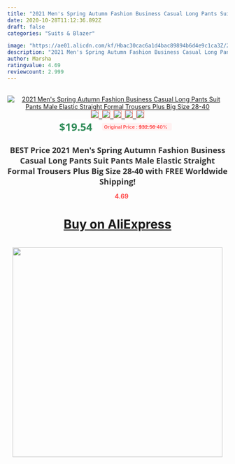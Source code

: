 ```yaml
---
title: "2021 Men's Spring Autumn Fashion Business Casual Long Pants Suit Pants Male Elastic Straight Formal Trousers Plus Big Size 28-40"
date: 2020-10-28T11:12:36.892Z
draft: false
categories: "Suits & Blazer"

image: "https://ae01.alicdn.com/kf/Hbac30cac6a1d4bac89894b6d4e9c1ca3Z/2021-Men-s-Spring-Autumn-Fashion-Business-Casual-Long-Pants-Suit-Pants-Male-Elastic-Straight-Formal.jpg"
description: "2021 Men's Spring Autumn Fashion Business Casual Long Pants Suit Pants Male Elastic Straight Formal Trousers Plus Big Size 28-40"
author: Marsha
ratingvalue: 4.69
reviewcount: 2.999
---
```

<br>
<div style="text-align: center;">
<a href="https://s.click.aliexpress.com/e/_9zMsgV" target="_blank" rel="nofollow noopener noreferrer"><img alt="2021 Men's Spring Autumn Fashion Business Casual Long Pants Suit Pants Male Elastic Straight Formal Trousers Plus Big Size 28-40" class="magnifier-image" src="https://ae01.alicdn.com/kf/Hbac30cac6a1d4bac89894b6d4e9c1ca3Z/2021-Men-s-Spring-Autumn-Fashion-Business-Casual-Long-Pants-Suit-Pants-Male-Elastic-Straight-Formal.jpg_640x640.jpg">
<br>
<img style="border:1px solid salmon" src="https://ae01.alicdn.com/kf/Hbac30cac6a1d4bac89894b6d4e9c1ca3Z/2021-Men-s-Spring-Autumn-Fashion-Business-Casual-Long-Pants-Suit-Pants-Male-Elastic-Straight-Formal.jpg_120x120.jpg">&nbsp;&nbsp;<img style="border:1px solid salmon" src="https://ae01.alicdn.com/kf/H59f2a49134ee42d19349ff064df45d94P/2021-Men-s-Spring-Autumn-Fashion-Business-Casual-Long-Pants-Suit-Pants-Male-Elastic-Straight-Formal.jpg_120x120.jpg">&nbsp;&nbsp;<img style="border:1px solid salmon" src="https://ae01.alicdn.com/kf/Ha57f925b627b4ccd9cf6530599344fdav/2021-Men-s-Spring-Autumn-Fashion-Business-Casual-Long-Pants-Suit-Pants-Male-Elastic-Straight-Formal.jpg_120x120.jpg">&nbsp;&nbsp;<img style="border:1px solid salmon" src="https://ae01.alicdn.com/kf/Hde44b252d13b4456bc9c38a11c179363y/2021-Men-s-Spring-Autumn-Fashion-Business-Casual-Long-Pants-Suit-Pants-Male-Elastic-Straight-Formal.jpg_120x120.jpg">&nbsp;&nbsp;<img style="border:1px solid salmon" src="https://ae01.alicdn.com/kf/H2048375bb183405e8f9e11cc9a709a75P/2021-Men-s-Spring-Autumn-Fashion-Business-Casual-Long-Pants-Suit-Pants-Male-Elastic-Straight-Formal.jpg_120x120.jpg"></a></div><br0>
<div style="text-align: center;"><span style="background-color: white; border: 0px; box-sizing: border-box; color: seagreen; display: inline-block; font-family: &quot;open sans&quot; , &quot;arial&quot; , &quot;helvetica&quot; , sans-serif , &quot;heiti&quot;; font-size: 24px; font-stretch: inherit; font-weight: 700; line-height: inherit; margin: 0px 10px 0px 0px; padding: 0px; vertical-align: middle;">$19.54 </span>
<span style="background: rgb(255 , 241 , 241); border-radius: 3px; border: 0px; box-sizing: border-box; color: #ff4747; display: inline-block; font-family: inherit; font-size: 12px; font-stretch: inherit; font-style: inherit; font-variant: inherit; font-weight: 600; line-height: inherit; margin: 0px; padding: 2px 5px; transform: scale(0.9); vertical-align: middle;">Original Price : <b style="text-decoration: line-through;">$32.56 </b> 40%&nbsp;&nbsp;</span></div>
<h1 style="color: #333333; display: inline-block; font-family: &quot;open sans&quot; , &quot;arial&quot; , &quot;helvetica&quot; , sans-serif , &quot;heiti&quot;; font-size: 18px; font-stretch: inherit; font-weight: 700; text-align: center;">BEST Price 2021 Men's Spring Autumn Fashion Business Casual Long Pants Suit Pants Male Elastic Straight Formal Trousers Plus Big Size 28-40 with FREE Worldwide Shipping!</h1>
<div style="color: #ff4747; text-align: center;">
<img src="https://4.bp.blogspot.com/-M0ZcTcb-5uY/XleCXlxnR4I/AAAAAAAAAEc/OrjgMkXV1oMQFaCRZj5HQwOCBcu3w1FegCPcBGAYYCw/s1600/star.png" style="height: 15px;">&nbsp;<b>4.69</b></div>
<div class="button_cont" align="center"><a class="buynow_a" href="https://s.click.aliexpress.com/e/_9zMsgV" target="_blank" rel="nofollow noopener noreferrer"><H1>Buy on AliExpress</H1></a></div><br>
<div class="separator" style="clear: both; text-align: center;">
<img src="https://lh3.googleusercontent.com/-pTy5HemUv9M/XlePHvY0dAI/AAAAAAAAAE4/0nX5iRUoIWY8eMW9Dpxeirr157OZliDIgCLcBGAsYHQ/s1600/badge.gif" width="480">
</div>
